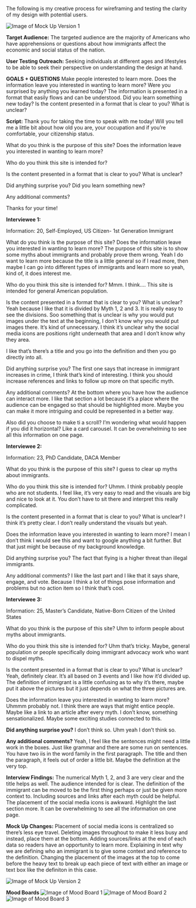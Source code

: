 The following is my creative process for wireframing and testing the clarity of my design with potential users. 

![Image of Mock Up Version 1](MockUp_Khan1.png)

**Target Audience:** The targeted audience are the majority of Americans who have apprehensions or questions about how immigrants affect the economic and social status of the nation. 

**User Testing Outreach:** Seeking individuals at different ages and lifestyles to be able to seek their perspective on understanding the design at hand. 


**GOALS + QUESTIONS**
Make people interested to learn more.
  Does the information leave you interested in wanting to learn more? Were you surprised by anything you learned today?
The information is presented in a format that easily flows and can be understood.
  Did you learn something new today? Is the content presented in a format that is clear to you? What is unclear?

**Script:**
Thank you for taking the time to speak with me today! Will you tell me a little bit about how old you are, your occupation and if you’re comfortable, your citizenship status. 

What do you think is the purpose of this site? Does the information leave you interested in wanting to learn more? 

Who do you think this site is intended for?

Is the content presented in a format that is clear to you? What is unclear? 

Did anything surprise you? Did you learn something new?

Any additional comments?

Thanks for your time! 


**Interviewee 1:**

Information: 
20, Self-Employed, US Citizen- 1st Generation Immigrant 

What do you think is the purpose of this site? Does the information leave you interested in wanting to learn more? 
The purpose of this site is to show some myths about immigrants and probably prove them wrong. Yeah I do want to learn more because the title is a little general so if I read more, then maybe I can go into different types of immigrants and learn more so yeah, kind of, it does interest me.

Who do you think this site is intended for?
Mmm. I think…. This site is intended for general American population. 

Is the content presented in a format that is clear to you? What is unclear? 
Yeah because I like that it is divided by Myth 1, 2 and 3. It is really easy to see the divisions. 
Soo something that is unclear is why you would put images under the text at the beginning, I don’t know why you would put images there. It’s kind of unnecessary. 
I think it’s unclear why the social media icons are positions right underneath that area and I don’t know why they area. 

I like that’s there’s a title and you go into the definition and then you go directly into all. 

Did anything surprise you? 
The first one says that increase in immigrant increases in crime, I think that’s kind of interesting. I think you should increase references and links to follow up more on that specific myth. 

Any additional comments?
At the bottom where you have how the audience can interact more. I like that section a lot because it’s a place where the audience can be engaged so that should be highlighted more. Maybe you can make it more intriguing and could be represented in a better way. 

Also did you choose to make ti a scroll? I’m wondering what would happen if you did it horizontal? Like a card carousel. It can be overwhelming to see all this information on one page. 

**Interviewee 2:**

Information: 
23, PhD Candidate, DACA Member

What do you think is the purpose of this site? 
I guess to clear up myths about immigrants. 

Who do you think this site is intended for?
Uhmm. I think probably people who are not students. I feel like, it’s very easy to read and the visuals are big and nice to look at it. You don’t have to sit there and interpret this really complicated. 

Is the content presented in a format that is clear to you? What is unclear? 
I think it’s pretty clear. I don’t really understand the visuals but yeah. 

Does the information leave you interested in wanting to learn more? 
I mean I don’t think I would see this and want to google anything a bit further. But that just might be because of my background knowledge. 

Did anything surprise you? 
The fact that flying is a higher threat than illegal immigrants. 

Any additional comments?
I like the last part and I like that it says share, engage, and vote. Because I think a lot of things pose information and problems but no action item so I think that’s cool. 


**Interviewee 3:**

Information: 
25, Master’s Candidate, Native-Born Citizen of the United States 

What do you think is the purpose of this site? 
Uhm to inform people about myths about immigrants. 

Who do you think this site is intended for?
Uhm that’s tricky. Maybe, general population or people specifically doing immigrant advocacy work who want to dispel myths.

Is the content presented in a format that is clear to you? What is unclear? 
Yeah, definitely clear. It’s all based on 3 events and I like how it’d divided up. 
The definition of immigrant is a little confusing as to why it’s there, maybe put it above the pictures but it just depends on what the three pictures are. 

Does the information leave you interested in wanting to learn more? 
Uhmmm probably not. I think there are ways that might entice people. Maybe like a link to an article after every myth. I don’t know, something sensationalized. Maybe some exciting studies connected to this. 

**Did anything surprise you?** 
I don’t think so. Uhm yeah I don’t think so. 

**Any additional comments?**
Yeah, I feel like the sentences might need a little work in the boxes. Just like grammar and there are some run on sentences. You have two iis in the word family in the first paragraph. The title and then the paragraph, it feels out of order  a little bit. Maybe the definition at the very top.


**Interview Findings:**
The numerical Myth 1, 2, and 3 are very clear and the title helps as well.
The audience intended for is clear. 
The definition of the immigrant can be moved to be the first thing perhaps or just be given more context to. 
Including sources and links after each myth could be helpful. 
The placement of the social media icons is awkward.
Highlight the last section more. 
It can be overwhelming to see all the information on one page.  

**Mock Up Changes:**
Placement of social media icons is centralized so there’s less eye travel. 
Deleting images throughout to make it less busy and instead, place them at the bottom.
Adding sources/links at the end of each data so readers have an opportunity to learn more. 
Explaining in text why we are defining who an immigrant is to give some context and reference to the definition. 
Changing the placement of the images at the top to come before the heavy text to break up each piece of text with either an image or text box like the definiton in this case. 

![Image of Mock Up Version 2](MockUp_Khan2.png)

**Mood Boards**
![Image of Mood Board 1](1.pjpg)
![Image of Mood Board 2](2.pjpg)
![Image of Mood Board 3](3.pjpg)


